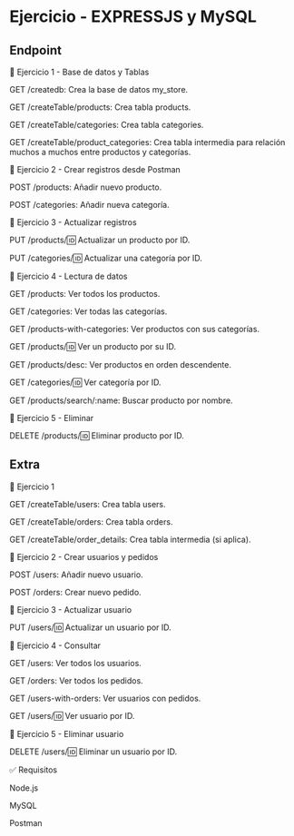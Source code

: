 # Ejercicio - EXPRESSJS y MySQL

## Endpoint

📌 Ejercicio 1 - Base de datos y Tablas

GET /createdb: Crea la base de datos my_store.

GET /createTable/products: Crea tabla products.

GET /createTable/categories: Crea tabla categories.

GET /createTable/product_categories: Crea tabla intermedia para relación muchos a muchos entre productos y categorías.

📌 Ejercicio 2 - Crear registros desde Postman

POST /products: Añadir nuevo producto.

POST /categories: Añadir nueva categoría.

📌 Ejercicio 3 - Actualizar registros

PUT /products/:id: Actualizar un producto por ID.

PUT /categories/:id: Actualizar una categoría por ID.

📌 Ejercicio 4 - Lectura de datos

GET /products: Ver todos los productos.

GET /categories: Ver todas las categorías.

GET /products-with-categories: Ver productos con sus categorías.

GET /products/:id: Ver un producto por su ID.

GET /products/desc: Ver productos en orden descendente.

GET /categories/:id: Ver categoría por ID.

GET /products/search/:name: Buscar producto por nombre.

🧹 Ejercicio 5 - Eliminar

DELETE /products/:id: Eliminar producto por ID.

## Extra

📌 Ejercicio 1

GET /createTable/users: Crea tabla users.

GET /createTable/orders: Crea tabla orders.

GET /createTable/order_details: Crea tabla intermedia (si aplica).

📌 Ejercicio 2 - Crear usuarios y pedidos

POST /users: Añadir nuevo usuario.

POST /orders: Crear nuevo pedido.

📌 Ejercicio 3 - Actualizar usuario

PUT /users/:id: Actualizar un usuario por ID.

📌 Ejercicio 4 - Consultar

GET /users: Ver todos los usuarios.

GET /orders: Ver todos los pedidos.

GET /users-with-orders: Ver usuarios con pedidos.

GET /users/:id: Ver usuario por ID.

🧹 Ejercicio 5 - Eliminar usuario

DELETE /users/:id: Eliminar un usuario por ID.

✅ Requisitos

Node.js

MySQL

Postman
